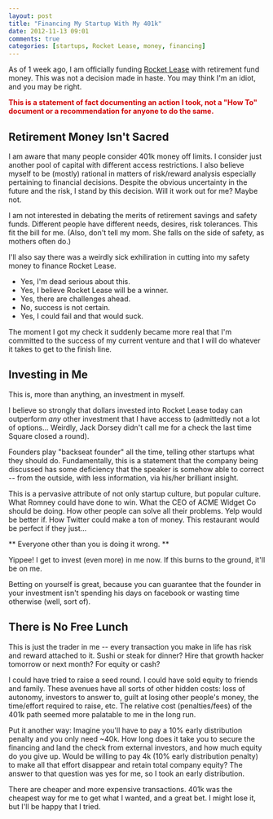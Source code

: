```yaml
---
layout: post
title: "Financing My Startup With My 401k"
date: 2012-11-13 09:01
comments: true
categories: [startups, Rocket Lease, money, financing]
---
```


As of 1 week ago, I am officially funding [Rocket Lease](www.rocketlease.com) with retirement fund money. This was not a decision made in haste. You may think I'm an idiot, and you may be right.

<strong style="color:#D20606">This is a statement of fact documenting an action I took, not a "How To" document or a recommendation for anyone to do the same.</strong>

## Retirement Money Isn't Sacred ##

I am aware that many people consider 401k money off limits. I consider just another pool of capital with different access restrictions. I also believe myself to be (mostly) rational in matters of risk/reward analysis especially pertaining to financial decisions.  Despite the obvious uncertainty in the future and the risk, I stand by this decision. Will it work out for me? Maybe not.

I am not interested in debating the merits of retirement savings and safety funds. Different people have different needs, desires, risk tolerances. This fit the bill for me. (Also, don't tell my mom. She falls on the side of safety, as mothers often do.)

I'll also say there was a weirdly sick exhiliration in cutting into my safety money to finance Rocket Lease.

* Yes, I'm dead serious about this.
* Yes, I believe Rocket Lease will be a winner.
* Yes, there are challenges ahead.
* No, success is not certain.
* Yes, I could fail and that would suck.

The moment I got my check it suddenly became more real that I'm committed to the success of my current venture and that I will do whatever it takes to get to the finish line.

## Investing in Me ##

This is, more than anything, an investment in myself.

I believe so strongly that dollars invested into Rocket Lease today can outperform *any* other investment that I have access to (admittedly not a lot of options... Weirdly, Jack Dorsey didn't call me for a check the last time Square closed a round).

Founders play "backseat founder" all the time, telling other startups what they should do. Fundamentally, this is a statement that the company being discussed has some deficiency that the speaker is somehow able to correct -- from the outside, with less information, via his/her brilliant insight.

This is a pervasive attribute of not only startup culture, but popular culture. What Romney could have done to win. What the CEO of ACME Widget Co should be doing. How other people can solve all their problems. Yelp would be better if. How Twitter could make a ton of money. This restaurant would be perfect if they just...

** Everyone other than you is doing it wrong. **

Yippee! I get to invest (even more) in me now. If this burns to the ground, it'll be on me.

Betting on yourself is great, because you can guarantee that the founder in your investment isn't spending his days on facebook or wasting time otherwise (well, sort of).

## There is No Free Lunch ##

This is just the trader in me -- every transaction you make in life has risk and reward attached to it. Sushi or steak for dinner? Hire that growth hacker tomorrow or next month? For equity or cash?

I could have tried to raise a seed round. I could have sold equity to friends and family.  These avenues have all sorts of other hidden costs: loss of autonomy, investors to answer to, guilt at losing other people's money, the time/effort required to raise, etc.  The relative cost (penalties/fees) of the 401k path seemed more palatable to me in the long run.

Put it another way: Imagine you'll have to pay a 10% early distribution penalty and you only need ~40k.  How long does it take you to secure the financing and land the check from external investors, and how much equity do you give up.  Would be willing to pay 4k (10% early distribution penalty) to make all that effort disappear and retain total company equity? The answer to that question was yes for me, so I took an early distribution.

There are cheaper and more expensive transactions. 401k was the cheapest way for me to get what I wanted, and a great bet. I might lose it, but I'll be happy that I tried.

